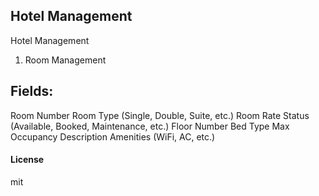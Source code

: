 ## Hotel Management

Hotel Management
1. Room Management
## Fields:
Room Number
Room Type (Single, Double, Suite, etc.)
Room Rate
Status (Available, Booked, Maintenance, etc.)
Floor Number
Bed Type
Max Occupancy
Description
Amenities (WiFi, AC, etc.)

#### License

mit
